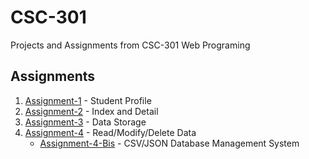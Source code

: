 # CSC-301
Projects and Assignments from CSC-301 Web Programing

## Assignments
1. [Assignment-1](./asgmt-1 "asgmt-1") - Student Profile
2. [Assignment-2](./asgmt-2 "asgmt-2") - Index and Detail
3. [Assignment-3](./asgmt-3 "asgmt-3") - Data Storage
4. [Assignment-4](./asgmt-4 "asgmt-4") - Read/Modify/Delete Data
    - [Assignment-4-Bis](./asgmt-4-bis "asgmt-4-bis") - CSV/JSON Database Management System